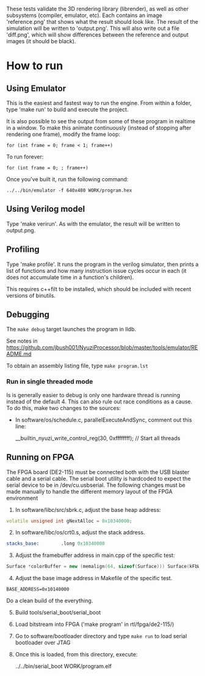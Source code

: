 These tests validate the 3D rendering library (librender), as well as other subsystems (compiler,
emulator, etc). Each contains an image 'reference.png' that shows what the result should
look like. The result of the simulation will be written to 'output.png'.  This will also
write out a file 'diff.png', which will show differences between the reference and output
images (it should be black).

# How to run

## Using Emulator

This is the easiest and fastest way to run the engine. From within a folder, 
type 'make run' to build and execute the project. 

It is also possible to see the output from some of these program in realtime in a 
window. To make this animate continuously (instead of stopping after rendering
one frame), modify the frame loop: 

	for (int frame = 0; frame < 1; frame++)

To run forever:

	for (int frame = 0; ; frame++)

Once you've built it, run the following command:

    ../../bin/emulator -f 640x480 WORK/program.hex

## Using Verilog model

Type 'make verirun'.  As with the emulator, the result will be written 
to output.png.

## Profiling

Type 'make profile'.  It runs the program in the verilog simulator, then 
prints a list of functions and how many instruction issue cycles occur in 
each (it does not accumulate time in a function's children).

This requires c++filt to be installed, which should be included with recent 
versions of binutils.

## Debugging

The `make debug` target launches the program in lldb.

See notes in https://github.com/jbush001/NyuziProcessor/blob/master/tools/emulator/README.md

To obtain an assembly listing file, type `make program.lst`

### Run in single threaded mode

Is is generally easier to debug is only one hardware thread is running 
instead of the default 4. This can also rule out race conditions as a 
cause. To do this, make two changes to the sources:
- In software/os/schedule.c, parallelExecuteAndSync, comment out this line:

    __builtin_nyuzi_write_control_reg(30, 0xffffffff);	// Start all threads

## Running on FPGA
The FPGA board (DE2-115) must be connected both with the USB blaster cable and 
a serial cable. The serial boot utility is hardcoded to expect the serial device 
to be in /dev/cu.usbserial. The following changes must be made manually to handle
the different memory layout of the FPGA environment

1. In software/libc/src/sbrk.c, adjust the base heap address:

```c++
volatile unsigned int gNextAlloc = 0x10340000;	
```

2. In software/libc/os/crt0.s, adjust the stack address.  

```asm
stacks_base:		.long 0x10340000
```

3. Adjust the framebuffer address in main.cpp of the specific test:

```c++
Surface *colorBuffer = new (memalign(64, sizeof(Surface))) Surface(kFbWidth, kFbHeight, (void*) 0x10000000);

```

4. Adjust the base image address in Makefile of the specific test.

```make
BASE_ADDRESS=0x10140000
```

Do a clean build of the everything. 

5. Build tools/serial_boot/serial_boot
6. Load bitstream into FPGA ('make program' in rtl/fpga/de2-115/)
7. Go to software/bootloader directory and type `make run` to load serial bootloader over JTAG
8. Once this is loaded, from this directory, execute:

    ../../bin/serial_boot WORK/program.elf


